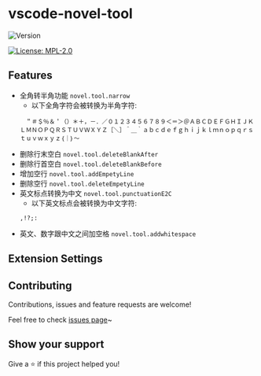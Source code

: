 # vscode-novel-tool

![Version](https://img.shields.io/badge/version-0.0.7-orange.svg?cacheSeconds=3600)

[![License: MPL-2.0](https://img.shields.io/github/license/gaojr/vscode-novel-tool?cacheSeconds=3600)](https://github.com/gaojr/vscode-novel-tool/blob/master/LICENSE)

## Features

- 全角转半角功能 `novel.tool.narrow`
  - 以下全角字符会被转换为半角字符:
  ```
  　＂＃＄％＆＇（）＊＋，－．／０１２３４５６７８９＜＝＞＠ＡＢＣＤＥＦＧＨＩＪＫＬＭＮＯＰＱＲＳＴＵＶＷＸＹＺ［＼］＾＿｀ａｂｃｄｅｆｇｈｉｊｋｌｍｎｏｐｑｒｓｔｕｖｗｘｙｚ｛｜｝～
  ```
- 删除行末空白 `novel.tool.deleteBlankAfter`
- 删除行首空白 `novel.tool.deleteBlankBefore`
- 增加空行 `novel.tool.addEmpetyLine`
- 删除空行 `novel.tool.deleteEmpetyLine`
- 英文标点转换为中文 `novel.tool.punctuationE2C`
  - 以下英文标点会被转换为中文字符:
  ```
  ,!?;:
  ```
- 英文、数字跟中文之间加空格 `novel.tool.addwhitespace`

## Extension Settings

## Contributing

Contributions, issues and feature requests are welcome!

Feel free to check [issues page](https://github.com/gaojr/vscode-novel-tool/issues/new)~

## Show your support

Give a ⭐️ if this project helped you!
